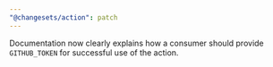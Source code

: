 ```yaml
---
"@changesets/action": patch
---
```


Documentation now clearly explains how a consumer should provide `GITHUB_TOKEN` for successful use of the action.

